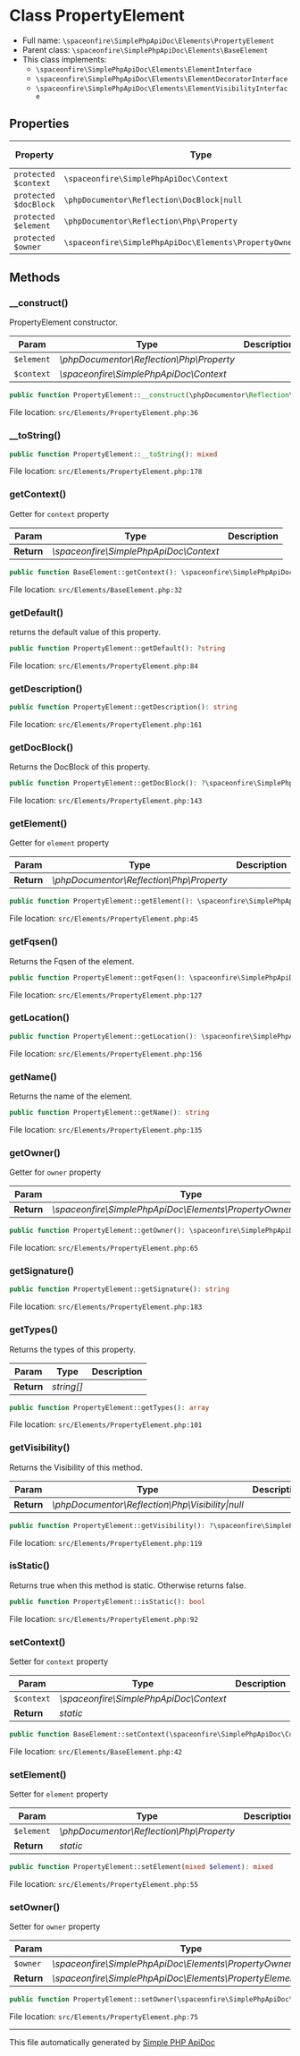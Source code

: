 # Class PropertyElement

- Full name: `\spaceonfire\SimplePhpApiDoc\Elements\PropertyElement`
- Parent class: `\spaceonfire\SimplePhpApiDoc\Elements\BaseElement`
- This class implements:
    - `\spaceonfire\SimplePhpApiDoc\Elements\ElementInterface`
    - `\spaceonfire\SimplePhpApiDoc\Elements\ElementDecoratorInterface`
    - `\spaceonfire\SimplePhpApiDoc\Elements\ElementVisibilityInterface`

## Properties

|Property|Type|Description|Default Value|
|---|---|---|---|
|`protected $context`|<code>\spaceonfire\SimplePhpApiDoc\Context</code>|||
|`protected $docBlock`|<code>\phpDocumentor\Reflection\DocBlock&#124;null</code>|||
|`protected $element`|<code>\phpDocumentor\Reflection\Php\Property</code>|||
|`protected $owner`|<code>\spaceonfire\SimplePhpApiDoc\Elements\PropertyOwnerInterface</code>|||

## Methods

### __construct()

PropertyElement constructor.

|Param|Type|Description|
|---|---|---|
|`$element`|*\phpDocumentor\Reflection\Php\Property*||
|`$context`|*\spaceonfire\SimplePhpApiDoc\Context*||

```php
public function PropertyElement::__construct(\phpDocumentor\Reflection\Php\Property $element, \spaceonfire\SimplePhpApiDoc\Context $context): mixed
```

File location: `src/Elements/PropertyElement.php:36`

### __toString()

```php
public function PropertyElement::__toString(): mixed
```

File location: `src/Elements/PropertyElement.php:178`

### getContext()

Getter for `context` property

|Param|Type|Description|
|---|---|---|
|**Return**|*\spaceonfire\SimplePhpApiDoc\Context*||

```php
public function BaseElement::getContext(): \spaceonfire\SimplePhpApiDoc\Elements\spaceonfire\SimplePhpApiDoc\Context
```

File location: `src/Elements/BaseElement.php:32`

### getDefault()

returns the default value of this property.

```php
public function PropertyElement::getDefault(): ?string
```

File location: `src/Elements/PropertyElement.php:84`

### getDescription()

```php
public function PropertyElement::getDescription(): string
```

File location: `src/Elements/PropertyElement.php:161`

### getDocBlock()

Returns the DocBlock of this property.

```php
public function PropertyElement::getDocBlock(): ?\spaceonfire\SimplePhpApiDoc\Elements\phpDocumentor\Reflection\DocBlock
```

File location: `src/Elements/PropertyElement.php:143`

### getElement()

Getter for `element` property

|Param|Type|Description|
|---|---|---|
|**Return**|*\phpDocumentor\Reflection\Php\Property*||

```php
public function PropertyElement::getElement(): \spaceonfire\SimplePhpApiDoc\Elements\phpDocumentor\Reflection\Php\Property
```

File location: `src/Elements/PropertyElement.php:45`

### getFqsen()

Returns the Fqsen of the element.

```php
public function PropertyElement::getFqsen(): \spaceonfire\SimplePhpApiDoc\Elements\phpDocumentor\Reflection\Fqsen
```

File location: `src/Elements/PropertyElement.php:127`

### getLocation()

```php
public function PropertyElement::getLocation(): \spaceonfire\SimplePhpApiDoc\Elements\phpDocumentor\Reflection\Location
```

File location: `src/Elements/PropertyElement.php:156`

### getName()

Returns the name of the element.

```php
public function PropertyElement::getName(): string
```

File location: `src/Elements/PropertyElement.php:135`

### getOwner()

Getter for `owner` property

|Param|Type|Description|
|---|---|---|
|**Return**|*\spaceonfire\SimplePhpApiDoc\Elements\PropertyOwnerInterface*||

```php
public function PropertyElement::getOwner(): \spaceonfire\SimplePhpApiDoc\Elements\spaceonfire\SimplePhpApiDoc\Elements\PropertyOwnerInterface
```

File location: `src/Elements/PropertyElement.php:65`

### getSignature()

```php
public function PropertyElement::getSignature(): string
```

File location: `src/Elements/PropertyElement.php:183`

### getTypes()

Returns the types of this property.

|Param|Type|Description|
|---|---|---|
|**Return**|*string[]*||

```php
public function PropertyElement::getTypes(): array
```

File location: `src/Elements/PropertyElement.php:101`

### getVisibility()

Returns the Visibility of this method.

|Param|Type|Description|
|---|---|---|
|**Return**|*\phpDocumentor\Reflection\Php\Visibility&#124;null*||

```php
public function PropertyElement::getVisibility(): ?\spaceonfire\SimplePhpApiDoc\Elements\phpDocumentor\Reflection\Php\Visibility
```

File location: `src/Elements/PropertyElement.php:119`

### isStatic()

Returns true when this method is static. Otherwise returns false.

```php
public function PropertyElement::isStatic(): bool
```

File location: `src/Elements/PropertyElement.php:92`

### setContext()

Setter for `context` property

|Param|Type|Description|
|---|---|---|
|`$context`|*\spaceonfire\SimplePhpApiDoc\Context*||
|**Return**|*static*||

```php
public function BaseElement::setContext(\spaceonfire\SimplePhpApiDoc\Context $context): mixed
```

File location: `src/Elements/BaseElement.php:42`

### setElement()

Setter for `element` property

|Param|Type|Description|
|---|---|---|
|`$element`|*\phpDocumentor\Reflection\Php\Property*||
|**Return**|*static*||

```php
public function PropertyElement::setElement(mixed $element): mixed
```

File location: `src/Elements/PropertyElement.php:55`

### setOwner()

Setter for `owner` property

|Param|Type|Description|
|---|---|---|
|`$owner`|*\spaceonfire\SimplePhpApiDoc\Elements\PropertyOwnerInterface*||
|**Return**|*\spaceonfire\SimplePhpApiDoc\Elements\PropertyElement*||

```php
public function PropertyElement::setOwner(\spaceonfire\SimplePhpApiDoc\Elements\PropertyOwnerInterface $owner): \spaceonfire\SimplePhpApiDoc\Elements\spaceonfire\SimplePhpApiDoc\Elements\PropertyElement
```

File location: `src/Elements/PropertyElement.php:75`

---

This file automatically generated by [Simple PHP ApiDoc](https://github.com/spaceonfire/simple-php-apidoc)